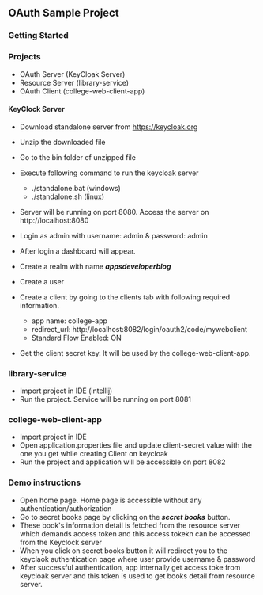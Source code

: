 ## OAuth Sample Project

### Getting Started


### Projects

- OAuth Server (KeyCloak Server)
- Resource Server (library-service)
- OAuth Client (college-web-client-app)

#### KeyClock Server

- Download standalone server from https://keycloak.org
- Unzip the downloaded file
- Go to the bin folder of unzipped file
- Execute following command to run the keycloak server
    - ./standalone.bat (windows)
    - ./standalone.sh (linux)
- Server will be running on port 8080. Access the server on http://localhost:8080
- Login as admin with username: admin & password: admin
- After login a dashboard will appear.
- Create a realm with name ***appsdeveloperblog***
- Create a user
- Create a client by going to the clients tab with following required information.
    - app name: college-app
    - redirect_url: http://localhost:8082/login/oauth2/code/mywebclient
    - Standard Flow Enabled: ON
    
- Get the client secret key. It will be used by the college-web-client-app.
    
### library-service

- Import project in IDE (intellij)
- Run the project. Service will be running on port 8081

### college-web-client-app

- Import project in IDE
- Open application.properties file and update client-secret value with the one you get while creating Client on keycloak
- Run the project and application will be accessible on port 8082

### Demo instructions

- Open home page. Home page is accessible without any authentication/authorization
- Go to secret books page by clicking on the ***secret books*** button.
- These book's information detail is fetched from the resource server which demands access token and this access tokekn can be accessed from the Keyclock server
- When you click on secret books button it will redirect you to the keyclaok authentication page where user provide username & password
- After successful authentication, app internally get access toke from keycloak server and this token is used to get books detail from resource server.



